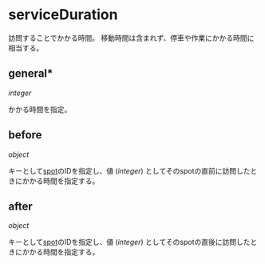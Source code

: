# serviceDuration

訪問することでかかる時間。
移動時間は含まれず、停車や作業にかかる時間に相当する。

## general\*

*integer*

かかる時間を指定。

## before

*object*

キーとして[spot](spot.md)のIDを指定し、値 (*integer*) としてそのspotの直前に訪問したときにかかる時間を指定する。

## after

*object*

キーとして[spot](spot.md)のIDを指定し、値 (*integer*) としてそのspotの直後に訪問したときにかかる時間を指定する。